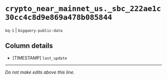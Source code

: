 # `crypto_near_mainnet_us._sbc_222ae1c30cc4c8d9e869a478b085844`
`bq-1` | `bigquery-public-data`

## Column details
* [TIMESTAMP] `last_update`

-------------------------------------------------------------------------------
*Do not make edits above this line.*
